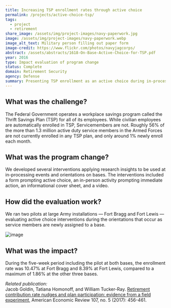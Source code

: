 ```yaml
---
title: Increasing TSP enrollment rates through active choice
permalink: /projects/active-choice-tsp/
tags:
  - project
  - retirement
share_image: /assets/img/project-images/navy-paperwork.jpg
image: /assets/img/project-images/navy-paperwork.webp
image_alt_text: Military person filling out paper form
image-credit: https://www.flickr.com/photos/navyjagcorps/
abstract: /assets/abstracts/1618-On-Base-Active-Choice-for-TSP.pdf
year: 2016
type: Impact evaluation of program change
status: Complete
domain: Retirement Security
agency: Defense
summary: Presenting TSP enrollment as an active choice during in-processing increased enrollment by 6-7%
---
```

## What was the challenge?
The Federal Government operates a workplace savings program called the Thrift Savings Plan (TSP) for all of its employees. While civilian employees are automatically enrolled in TSP, Servicemembers are not. Roughly 56% of the more than 1.3 million active duty service members in the Armed Forces are not currently enrolled in any TSP plan, and only around 1% newly enroll each month.

## What was the program change?
We developed several interventions applying research insights to be used at in-processing events and orientations on bases. The interventions included a form prompting active choice, an in-person activity prompting immediate action, an informational cover sheet, and a video.

## How did the evaluation work?
We ran two pilots at large Army installations — Fort Bragg and Fort Lewis — evaluating active choice interventions during the orientations that occur as service members are newly assigned to a base.

![image]({{site.baseurl}}/assets/img/project-images/1618-graph.webp)

## What was the impact?
During the five-week period including the pilot at both bases, the enrollment rate was 10.47% at Fort Bragg and 8.39% at Fort Lewis, compared to a maximum of 1.86% at the other three bases.

<i> Related publication:</i>
<br>
Jacob Goldin, Tatiana Homonoff, and William Tucker-Ray. <a href="https://www.aeaweb.org/articles?id=10.1257/aer.p20171059">Retirement contribution rate nudges and plan participation: evidence from a field experiment,</a> American Economic Review 107, no. 5 (2017): 456-461.
